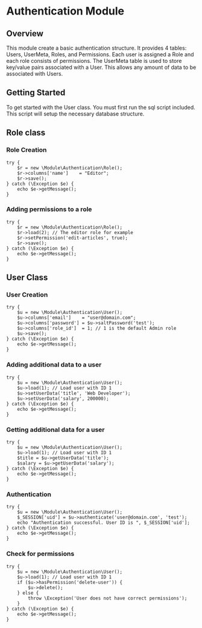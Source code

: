 # Authentication Module

## Overview
This module create a basic authentication structure. It provides 4 tables: Users, UserMeta, Roles, and Permissions. Each user is assigned a Role and each role consists of permissions. The UserMeta table is used to store key/value pairs associated with a User. This allows any amount of data to be associated with Users.

## Getting Started
To get started with the User class. You must first run the sql script included. This script will setup the necessary database structure. 

## Role class

### Role Creation

	try {
		$r = new \Module\Authentication\Role();
		$r->columns['name']    = "Editor";
		$r->save();
	} catch (\Exception $e) {
		echo $e->getMessage();
	}

### Adding permissions to a role

	try {
		$r = new \Module\Authentication\Role();
		$r->load(2); // The editor role for example
		$r->setPermission('edit-articles', true);
		$r->save();
	} catch (\Exception $e) {
		echo $e->getMessage();
	}

## User Class

### User Creation

	try {
		$u = new \Module\Authentication\User();
		$u->columns['email']    = "user@domain.com";
		$u->columns['password'] = $u->saltPassword('test');
		$u->columns['role_id']  = 1; // 1 is the default Admin role
		$u->save();
	} catch (\Exception $e) {
		echo $e->getMessage();
	}

### Adding additional data to a user

	try {
		$u = new \Module\Authentication\User();
		$u->load(1); // Load user with ID 1
		$u->setUserData('title', 'Web Developer');
		$u->setUserData('salary', 200000);
	} catch (\Exception $e) {
		echo $e->getMessage();
	}

### Getting additional data for a user

	try {
		$u = new \Module\Authentication\User();
		$u->load(1); // Load user with ID 1
		$title = $u->getUserData('title');
		$salary = $u->getUserData('salary');
	} catch (\Exception $e) {
		echo $e->getMessage();
	}

### Authentication

	try {
		$u = new \Module\Authentication\User();
		$_SESSION['uid'] = $u->authenticate('user@domain.com', 'test');
		echo "Authentication successful. User ID is ", $_SESSION['uid'];
	} catch (\Exception $e) {
		echo $e->getMessage();
	}

### Check for permissions

	try {
		$u = new \Module\Authentication\User();
		$u->load(1); // Load user with ID 1
		if ($u->hasPermission('delete-user')) {
			$u->delete();
		} else {
			throw \Exception('User does not have correct permissions');
		}
	} catch (\Exception $e) {
		echo $e->getMessage();
	}
